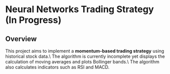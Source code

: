# Neural Networks Trading Strategy (In Progress)

## Overview

This project aims to implement a **momentum-based trading strategy** using historical stock data.\\
The algorithm is currently incomplete yet displays the calculation of moving averages and plots Bollinger bands.\\
The algorithm also calculates indicators such as RSI and MACD. 
